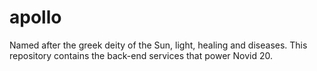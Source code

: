# apollo

Named after the greek deity of the Sun, light, healing and diseases. This repository contains the back-end services that power Novid 20.
